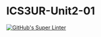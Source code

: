 # ICS3UR-Unit2-01

[![GitHub's Super Linter](https://github.com/shahdel/ICS3UR-Unit2-01/workflows/GitHub's%20Super%20Linter/badge.svg)](https://github.com/shahdel/ICS3UR-Unit2-01/actions)
